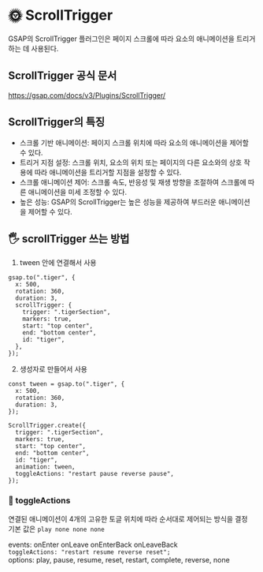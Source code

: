 # 🌞 ScrollTrigger
GSAP의 ScrollTrigger 플러그인은 페이지 스크롤에 따라 요소의 애니메이션을 트리거하는 데 사용된다.

## ScrollTrigger 공식 문서
https://gsap.com/docs/v3/Plugins/ScrollTrigger/

## ScrollTrigger의 특징
- 스크롤 기반 애니메이션: 페이지 스크롤 위치에 따라 요소의 애니메이션을 제어할 수 있다.
- 트리거 지점 설정: 스크롤 위치, 요소의 위치 또는 페이지의 다른 요소와의 상호 작용에 따라 애니메이션을 트리거할 지점을 설정할 수 있다.
- 스크롤 애니메이션 제어: 스크롤 속도, 반응성 및 재생 방향을 조절하여 스크롤에 따른 애니메이션을 미세 조정할 수 있다.
- 높은 성능: GSAP의 ScrollTrigger는 높은 성능을 제공하여 부드러운 애니메이션을 제어할 수 있다.

## 🖐️ scrollTrigger 쓰는 방법
1. tween 안에 연결해서 사용
```
gsap.to(".tiger", {
  x: 500,
  rotation: 360,
  duration: 3,
  scrollTrigger: {
    trigger: ".tigerSection",
    markers: true,
    start: "top center",
    end: "bottom center",
    id: "tiger",
  },
});
```
2. 생성자로 만들어서 사용
```
const tween = gsap.to(".tiger", {
  x: 500,
  rotation: 360,
  duration: 3,
});

ScrollTrigger.create({
  trigger: ".tigerSection",
  markers: true,
  start: "top center",
  end: "bottom center",
  id: "tiger",
  animation: tween,
  toggleActions: "restart pause reverse pause",
});
```

### 🤔 toggleActions
연결된 애니메이션이 4개의 고유한 토글 위치에 따라 순서대로 제어되는 방식을 결정<br />
기본 값은 ```play none none none```

events: onEnter onLeave onEnterBack onLeaveBack<br />
```toggleActions: "restart resume reverse reset";```<br />
options: play, pause, resume, reset, restart, complete, reverse, none
